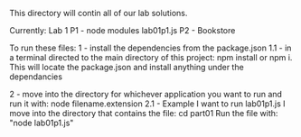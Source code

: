 This directory will contin all of our lab solutions. 

Currently:
Lab 1
    P1 - node modules
        lab01p1.js
    P2 - Bookstore


To run these files:
1 - install the dependencies from the package.json
1.1 - in a terminal directed to the main directory of this project: npm install or npm i. This will locate the package.json and install anything under the dependancies

2 - move into the directory for whichever application you want to run and run it with: node filename.extension
2.1 - Example
        I want to run lab01p1.js
        I move into the directory that contains the file: cd part01
        Run the file with: "node lab01p1.js"
